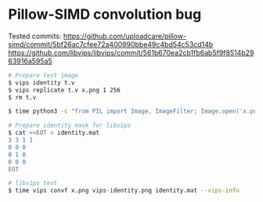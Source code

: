 # Pillow-SIMD convolution bug

Tested commits:
https://github.com/uploadcare/pillow-simd/commit/5bf26ac7cfee72a400990bbe49c4bd54c53cd14b
https://github.com/libvips/libvips/commit/561b670ea2cb1fb6ab5f9f8514b2963916a595a5

```bash
# Prepare test image
$ vips identity t.v
$ vips replicate t.v x.png 1 256
$ rm t.v

$ time python3 -c "from PIL import Image, ImageFilter; Image.open('x.png').filter(ImageFilter.Kernel((3, 3), (0, 0, 0, 0, 1, 0, 0, 0, 0), 1, 1)).save('pillow-simd-identity.png')"

# Prepare identity mask for libvips
$ cat <<EOT > identity.mat
3 3 1 1
0 0 0
0 1 0
0 0 0
EOT

# libvips test
$ time vips convf x.png vips-identity.png identity.mat --vips-info
```
